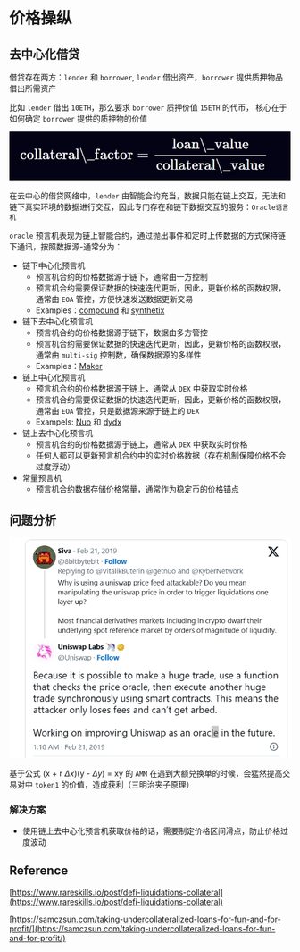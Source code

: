 # 价格操纵
## 去中心化借贷
借贷存在两方：`lender` 和 `borrower`, `lender` 借出资产，`borrower` 提供质押物品借出所需资产

比如 `lender` 借出 `10ETH`，那么要求 `borrower` 质押价值 `15ETH` 的代币， 核心在于如何确定 `borrower` 提供的质押物的价值

![](../uniswapV1/images/loan-collateral.png)

在去中心的借贷网络中，`lender` 由智能合约充当，数据只能在链上交互，无法和链下真实环境的数据进行交互，因此专门存在和链下数据交互的服务：`Oracle语言机`

`oracle` 预言机表现为链上智能合约，通过抛出事件和定时上传数据的方式保持链下通讯，按照数据源-通常分为：
- 链下中心化预言机
  - 预言机合约的价格数据源于链下，通常由一方控制
  - 预言机合约需要保证数据的快速迭代更新，因此，更新价格的函数权限，通常由 `EOA` 管控，方便快速发送数据更新交易
  - Examples：[compound](https://compound.finance/?ref=samczsun.com) 和 [synthetix](https://synthetix.io/?ref=samczsun.com)
- 链下去中心化预言机
  - 预言机合约的价格数据源于链下，数据由多方管控
  - 预言机合约需要保证数据的快速迭代更新，因此，更新价格的函数权限，通常由 `multi-sig` 控制数，确保数据源的多样性
  - Examples：[Maker](https://makerdao.com/)
- 链上中心化预言机
  - 预言机合约的价格数据源于链上，通常从 `DEX` 中获取实时价格
  - 预言机合约需要保证数据的快速迭代更新，因此，更新价格的函数权限，通常由 `EOA` 管控，只是数据源来源于链上的 `DEX`
  - Exampels: [Nuo](https://nuo.network/?ref=samczsun.com) 和 [dydx](https://dydx.exchange/?ref=samczsun.com)
- 链上去中心化预言机
  - 预言机合约的价格数据源于链上，通常从 `DEX` 中获取实时价格
  - 任何人都可以更新预言机合约中的实时价格数据（存在机制保障价格不会过度浮动）
- 常量预言机
  - 预言机合约数据存储价格常量，通常作为稳定币的价格锚点

## 问题分析
![](../uniswapV1/images/v1-price-manipulation.png)

基于公式 (x + r $\Delta x$)(y - $\Delta y$)  = xy 的 `AMM` 在遇到大额兑换单的时候，会猛然提高交易对中 `token1` 的价值，造成获利（三明治夹子原理）

### 解决方案
- 使用链上去中心化预言机获取价格的话，需要制定价格区间滑点，防止价格过度波动

## Reference
[https://www.rareskills.io/post/defi-liquidations-collateral](https://www.rareskills.io/post/defi-liquidations-collateral)

[https://samczsun.com/taking-undercollateralized-loans-for-fun-and-for-profit/](https://samczsun.com/taking-undercollateralized-loans-for-fun-and-for-profit/)